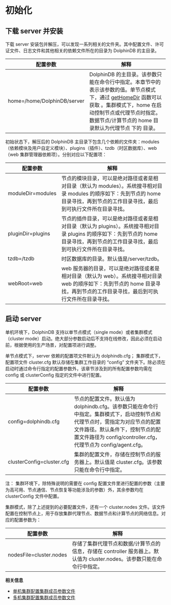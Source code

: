 # 初始化

## 下载 server 并安装

下载 server 安装包并解压，可以发现一系列相关的文件夹。其中配置文件、许可证文件、日志文件和其他相关的依赖文件所在的目录为 DolphinDB 的主目录。

| 配置参数 | 解释 |
| --- | --- |
| home=/home/DolphinDB/server | DolphinDB 的主目录。该参数只能在命令行中指定。本章节中的 <HomeDir> 表示该参数的值。单节点模式下，通过 [getHomeDir](../../funcs/g/getHomeDir.md) 函数可以获取 <HomeDir> 。集群模式下，home 在启动控制节点或代理节点时指定。数据节点/计算节点的 home 目录默认为代理节点 <HomeDir>下的 <nodeAlias> 目录。 |

初始状态下，解压后的 DolphinDB
主目录下包含几个依赖的文件夹：modules（依赖模块及用户自定义模块）、plugins（插件）、tzdb（时区数据库）、web（web
集群管理器依赖项）。分别对应以下配置项：

| 配置参数 | 解释 |
| --- | --- |
| moduleDir=modules | 节点的模块目录，可以是绝对路径或者是相对目录（默认为 modules）。系统搜寻相对目录 modules 的顺序如下：先到节点的 home 目录寻找，再到节点的工作目录寻找，最后到可执行文件所在目录寻找。 |
| pluginDir=plugins | 节点的插件目录，可以是绝对路径或者是相对目录（默认为 plugins）。系统搜寻相对目录 plugins 的顺序如下：先到节点的 home 目录寻找，再到节点的工作目录寻找，最后到可执行文件所在目录寻找。 |
| tzdb=<HomeDir>/tzdb | 时区数据库的目录。默认值是<HomeDir>/server/tzdb。 |
| webRoot=web | web 服务器的目录，可以是绝对路径或者是相对目录（默认为 web）。系统搜寻相对目录 web 的顺序如下：先到节点的 home 目录寻找，再到节点的工作目录寻找，最后到可执行文件所在目录寻找。 |

## 启动 server

单机环境下，DolphinDB 支持以单节点模式（single mode）或者集群模式（cluster
mode）启动。绝大部分参数启动后不支持在线修改，因此必须在启动前，根据使用的生产场景，对配置项进行调整。

单节点模式下，server 依赖的配置项文件默认为 dolphindb.cfg； 集群模式下，配置项文件 cluster.cfg 默认存储在集群工作目录的
“config” 文件夹下。除必须在启动时通过命令行指定的配置参数外，该章节涉及到的所有配置参数均需在 config 或 clusterConfig
指定的文件中进行配置。

| 配置参数 | 解释 |
| --- | --- |
| config=dolphindb.cfg | 节点的配置文件。默认值为 dolphindb.cfg。该参数只能在命令行中指定。集群模式下，启动控制节点和代理节点时，需指定为对应节点的配置文件路径。默认条件下，控制节点的配置文件路径为 config/controller.cfg，代理节点为 config/agent.cfg。 |
| clusterConfig=cluster.cfg | 集群的配置文件，存储在控制节点的服务器上。默认值是 cluster.cfg。该参数只能在命令行中指定。 |

注： 集群环境下，除特殊说明的需要在 config
配置文件里进行配置的参数（主要为高可用、节点通信、节点恢复等功能涉及的参数）外，其余参数均在 clusterConfig 文件中配置。

集群模式，除了上述提到的必要配置文件，还有一个 cluster.nodes
文件。该文件配置在控制节点上，用于存放集群代理节点、数据节点和计算节点的网络信息。对应的配置参数为：

| 配置参数 | 解释 |
| --- | --- |
| nodesFile=cluster.nodes | 存储了集群代理节点和数据/计算节点的信息，存储在 controller 服务器上。默认值为 cluster.nodes。该参数只能在命令行中指定。 |

**相关信息**

* [单机集群配置集群成员参数文件](../../tutorials/single_machine_cluster_deploy.html "单机集群配置集群成员参数文件")
* [多机集群配置集群成员参数文件](../../tutorials/multi_machine_cluster_deployment.html "多机集群配置集群成员参数文件")


